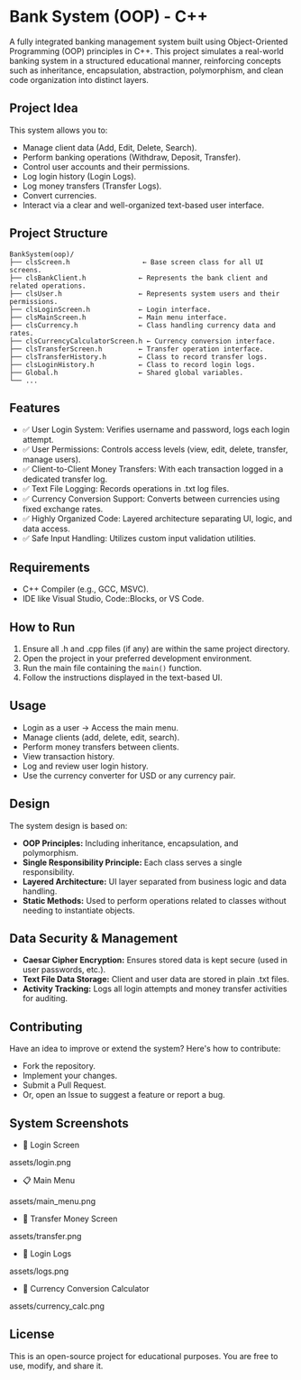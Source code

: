 
# Bank System (OOP) - C++

A fully integrated banking management system built using Object-Oriented Programming (OOP) principles in C++. This project simulates a real-world banking system in a structured educational manner, reinforcing concepts such as inheritance, encapsulation, abstraction, polymorphism, and clean code organization into distinct layers.

## Project Idea

This system allows you to:

- Manage client data (Add, Edit, Delete, Search).
- Perform banking operations (Withdraw, Deposit, Transfer).
- Control user accounts and their permissions.
- Log login history (Login Logs).
- Log money transfers (Transfer Logs).
- Convert currencies.
- Interact via a clear and well-organized text-based user interface.

## Project Structure

```
BankSystem(oop)/
├── clsScreen.h                  ← Base screen class for all UI screens.
├── clsBankClient.h             ← Represents the bank client and related operations.
├── clsUser.h                   ← Represents system users and their permissions.
├── clsLoginScreen.h            ← Login interface.
├── clsMainScreen.h             ← Main menu interface.
├── clsCurrency.h               ← Class handling currency data and rates.
├── clsCurrencyCalculatorScreen.h ← Currency conversion interface.
├── clsTransferScreen.h         ← Transfer operation interface.
├── clsTransferHistory.h        ← Class to record transfer logs.
├── clsLoginHistory.h           ← Class to record login logs.
├── Global.h                    ← Shared global variables.
└── ...
```

## Features

- ✅ User Login System: Verifies username and password, logs each login attempt.
- ✅ User Permissions: Controls access levels (view, edit, delete, transfer, manage users).
- ✅ Client-to-Client Money Transfers: With each transaction logged in a dedicated transfer log.
- ✅ Text File Logging: Records operations in .txt log files.
- ✅ Currency Conversion Support: Converts between currencies using fixed exchange rates.
- ✅ Highly Organized Code: Layered architecture separating UI, logic, and data access.
- ✅ Safe Input Handling: Utilizes custom input validation utilities.

## Requirements

- C++ Compiler (e.g., GCC, MSVC).
- IDE like Visual Studio, Code::Blocks, or VS Code.

## How to Run

1. Ensure all .h and .cpp files (if any) are within the same project directory.
2. Open the project in your preferred development environment.
3. Run the main file containing the `main()` function.
4. Follow the instructions displayed in the text-based UI.

## Usage

- Login as a user → Access the main menu.
- Manage clients (add, delete, edit, search).
- Perform money transfers between clients.
- View transaction history.
- Log and review user login history.
- Use the currency converter for USD or any currency pair.

## Design

The system design is based on:

- **OOP Principles:** Including inheritance, encapsulation, and polymorphism.
- **Single Responsibility Principle:** Each class serves a single responsibility.
- **Layered Architecture:** UI layer separated from business logic and data handling.
- **Static Methods:** Used to perform operations related to classes without needing to instantiate objects.

## Data Security & Management

- **Caesar Cipher Encryption:** Ensures stored data is kept secure (used in user passwords, etc.).
- **Text File Data Storage:** Client and user data are stored in plain .txt files.
- **Activity Tracking:** Logs all login attempts and money transfer activities for auditing.

## Contributing

Have an idea to improve or extend the system? Here's how to contribute:

- Fork the repository.
- Implement your changes.
- Submit a Pull Request.
- Or, open an Issue to suggest a feature or report a bug.

## System Screenshots

- 🔐 Login Screen

assets/login.png

- 📋 Main Menu

assets/main_menu.png

- 💸 Transfer Money Screen

assets/transfer.png

- 📄 Login Logs

assets/logs.png

- 💱 Currency Conversion Calculator

assets/currency_calc.png

## License

This is an open-source project for educational purposes. You are free to use, modify, and share it.
